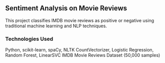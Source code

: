 ## Sentiment Analysis on Movie Reviews
This project classifies IMDB movie reviews as positive or negative using traditional machine learning and NLP techniques.

### Technologies Used
Python, scikit-learn, spaCy, NLTK
CountVectorizer, Logistic Regression, Random Forest, LinearSVC
IMDB Movie Reviews Dataset (50,000 samples)
